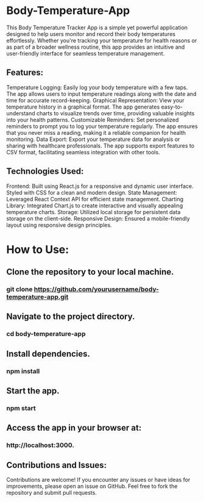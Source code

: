 # Body-Temperature-App
This Body Temperature Tracker App is a simple yet powerful application designed to help users monitor and record their body temperatures effortlessly. 
 Whether you're tracking your temperature for health reasons or as part of a broader wellness routine, this app provides an intuitive and user-friendly interface for seamless temperature management.

## Features:

Temperature Logging: Easily log your body temperature with a few taps. The app allows users to input temperature readings along with the date and time for accurate record-keeping.
Graphical Representation: View your temperature history in a graphical format. The app generates easy-to-understand charts to visualize trends over time, providing valuable insights into your health patterns.
Customizable Reminders: Set personalized reminders to prompt you to log your temperature regularly. The app ensures that you never miss a reading, making it a reliable companion for health monitoring.
Data Export: Export your temperature data for analysis or sharing with healthcare professionals. The app supports export features to CSV format, facilitating seamless integration with other tools.

## Technologies Used:

Frontend: Built using React.js for a responsive and dynamic user interface.
Styled with CSS for a clean and modern design.
State Management: Leveraged React Context API for efficient state management.
Charting Library: Integrated Chart.js to create interactive and visually appealing temperature charts.
Storage: Utilized local storage for persistent data storage on the client-side.
Responsive Design: Ensured a mobile-friendly layout using responsive design principles.

# How to Use:
## Clone the repository to your local machine.
### git clone https://github.com/yourusername/body-temperature-app.git

## Navigate to the project directory.
### cd body-temperature-app

## Install dependencies.
### npm install

## Start the app.
### npm start

## Access the app in your browser at:
### http://localhost:3000.

## Contributions and Issues:
Contributions are welcome! If you encounter any issues or have ideas for improvements, please open an issue on GitHub. Feel free to fork the repository and submit pull requests.
